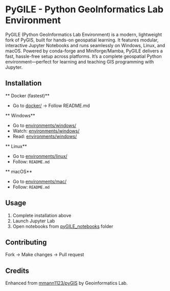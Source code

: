 # PyGILE - Python GeoInformatics Lab Environment

PyGILE (Python GeoInformatics Lab Environment) is a modern, lightweight fork of PyGIS, built for hands-on geospatial learning. It features modular, interactive Jupyter Notebooks and runs seamlessly on Windows, Linux, and macOS. Powered by conda-forge and Miniforge/Mamba, PyGILE delivers a fast, hassle-free setup across platforms.
It’s a complete geospatial Python environment—perfect for learning and teaching GIS programming with Jupyter.

## Installation

** Docker (fastest)**
- Go to [docker/](docker/) → Follow README.md

** Windows**
- Go to [environments/windows/](environments/windows/)
- Watch: [environments/windows/](pyGILE_Installation.mp4)
- Read: [environments/windows/](environment_install_windows.pdf)


** Linux** 
- Go to [environments/linux/](environments/linux/)
- Follow: `README.md`


** macOS**
- Go to [environments/mac/](environments/mac/) 
- Follow: `README.md`

## Usage

1. Complete installation above
2. Launch Jupyter Lab
3. Open notebooks from [pyGILE_notebooks](pyGILE_notebooks/) folder

## Contributing

Fork → Make changes → Pull request

## Credits

Enhanced from [mmann1123/pyGIS](https://github.com/mmann1123/pyGIS) by Geoinformatics Lab.
